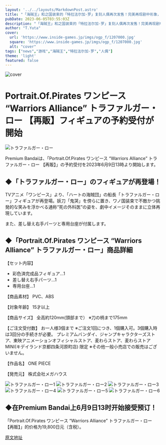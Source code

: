```yaml
---
layout: '../../layouts/MarkdownPost.astro'
title: "「海贼王」和之国装束的「特拉法尔加·罗」复刻人偶再次发售！完美再现剧中形象，带着嘲弄和挑衅的微笑"
pubDate: 2023-06-05T03:55:03Z
description: "「海贼王」和之国装束的「特拉法尔加·罗」复刻人偶再次发售！完美再现剧中形象，带着嘲弄和挑衅的微笑"
author: "T.Yuta"
cover:
  url: 'https://www.inside-games.jp/imgs/ogp_f/1207000.jpg'
  square: 'https://www.inside-games.jp/imgs/ogp_f/1207000.jpg'
  alt: "cover"
tags: ["news","游戏","海贼王","特拉法尔加·罗","人偶"]
theme: 'light'
featured: false
---
```


![cover](https://www.inside-games.jp/imgs/ogp_f/1207000.jpg)

# Portrait.Of.Pirates ワンピース “Warriors Alliance” トラファルガー・ロー 【再販】フィギュアの予約受付が開始

![トラファルガー・ロー](https://www.inside-games.jp/imgs/zoom/1207000.jpg)

Premium Bandaiは、「Portrait.Of.Pirates ワンピース “Warriors Alliance” トラファルガー・ロー 【再販】」の予約受付を2023年6月9日13時より開始します。

## ◆「トラファルガー・ロー」のフィギュアが再登場！

TVアニメ「ワンピース」より、「ハートの海賊団」の船長「トラファルガー・ロー」フィギュアが再登場。妖刀「鬼哭」を傍らに置き、ワノ国装束で不敵かつ挑発的な笑みを浮かべる通称“死の外科医”の姿を、劇中イメージそのままに立体再現しています。

また、差し替え右手パーツと専用台座が付属します。

## ◆「Portrait.Of.Pirates ワンピース “Warriors Alliance” トラファルガー・ロー」商品詳細

【セット内容】
- 彩色済完成品フィギュア…1
- 差し替え右手パーツ…1
- 専用台座…1

【商品素材】
PVC、ABS

【対象年齢】
15才以上

【商品サイズ】
全高約120mm(頭部まで）
※刀の柄まで175mm

【ご注文受付数】
お一人様3個まで
※ご注文1回につき、1個購入可。3個購入時は3回分の手続きが必要。
プレミアムバンダイ、ジャンプキャラクターズストア、東映アニメーションオフィシャルストア、麦わらストア、麦わらストアMINI(キデイランド京都四条河原町店) 限定
※その他一般小売店での販売はございません。

【作品名】
ONE PIECE

【発売元】
株式会社メガハウス

![トラファルガー・ロー1](https://www.inside-games.jp/imgs/zoom/1207003.jpg)
![トラファルガー・ロー2](https://www.inside-games.jp/imgs/zoom/1207004.jpg)
![トラファルガー・ロー3](https://www.inside-games.jp/imgs/zoom/1207006.jpg)
![トラファルガー・ロー4](https://www.inside-games.jp/imgs/zoom/1207005.jpg)
![トラファルガー・ロー5](https://www.inside-games.jp/imgs/zoom/1207007.jpg)
![トラファルガー・ロー6](https://www.inside-games.jp/imgs/zoom/1207008.jpg)

## ◆在Premium Bandai上6月9日13时开始接受预订！

「Portrait.Of.Pirates ワンピース “Warriors Alliance” トラファルガー・ロー 【再販】」的价格为19,800日元（含税）。

  [原文地址](https://www.inside-games.jp/article/2023/06/05/146363.html)
